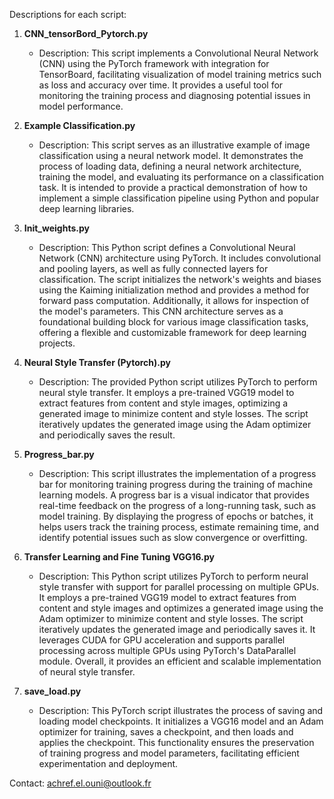 Descriptions for each script:

1. **CNN_tensorBord_Pytorch.py**
   - Description: This script implements a Convolutional Neural Network (CNN) using the PyTorch framework with integration for TensorBoard, facilitating visualization of model training metrics such as loss and accuracy over time. It provides a useful tool for monitoring the training process and diagnosing potential issues in model performance.


2. **Example Classification.py**
   - Description: This script serves as an illustrative example of image classification using a neural network model. It demonstrates the process of loading data, defining a neural network architecture, training the model, and evaluating its performance on a classification task. It is intended to provide a practical demonstration of how to implement a simple classification pipeline using Python and popular deep learning libraries.


3. **Init_weights.py**
   - Description: This Python script defines a Convolutional Neural Network (CNN) architecture using PyTorch. It includes convolutional and pooling layers, as well as fully connected layers for classification. The script initializes the network's weights and biases using the Kaiming initialization method and provides a method for forward pass computation. Additionally, it allows for inspection of the model's parameters. This CNN architecture serves as a foundational building block for various image classification tasks, offering a flexible and customizable framework for deep learning projects.


4. **Neural Style Transfer (Pytorch).py**
   - Description: The provided Python script utilizes PyTorch to perform neural style transfer. It employs a pre-trained VGG19 model to extract features from content and style images, optimizing a generated image to minimize content and style losses. The script iteratively updates the generated image using the Adam optimizer and periodically saves the result.

5. **Progress_bar.py**
   - Description: This script illustrates the implementation of a progress bar for monitoring training progress during the training of machine learning models. A progress bar is a visual indicator that provides real-time feedback on the progress of a long-running task, such as model training. By displaying the progress of epochs or batches, it helps users track the training process, estimate remaining time, and identify potential issues such as slow convergence or overfitting.


6. **Transfer Learning and Fine Tuning VGG16.py**
   - Description: This Python script utilizes PyTorch to perform neural style transfer with support for parallel processing on multiple GPUs. It employs a pre-trained VGG19 model to extract features from content and style images and optimizes a generated image using the Adam optimizer to minimize content and style losses. The script iteratively updates the generated image and periodically saves it. It leverages CUDA for GPU acceleration and supports parallel processing across multiple GPUs using PyTorch's DataParallel module. Overall, it provides an efficient and scalable implementation of neural style transfer.


7. **save_load.py**
   - Description: This PyTorch script illustrates the process of saving and loading model checkpoints. It initializes a VGG16 model and an Adam optimizer for training, saves a checkpoint, and then loads and applies the checkpoint. This functionality ensures the preservation of training progress and model parameters, facilitating efficient experimentation and deployment.
 
 
Contact: achref.el.ouni@outlook.fr
